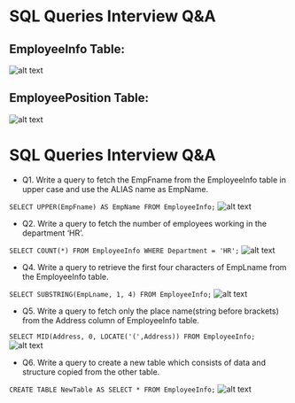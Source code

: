 # SQL Queries Interview Q&A

EmployeeInfo Table:
-
![alt text](https://github.com/aa-nadim/dbms/blob/main/sql-queries-interview-q-a/images/tbl-empInfo.png?raw=true)

EmployeePosition Table:
-
![alt text](https://github.com/aa-nadim/dbms/blob/main/sql-queries-interview-q-a/images/tbl-empPosition.png?raw=true)


# SQL Queries Interview Q&A

- Q1. Write a query to fetch the EmpFname from the EmployeeInfo table in upper case and use the ALIAS name as EmpName.

```SELECT UPPER(EmpFname) AS EmpName FROM EmployeeInfo;```
![alt text](https://github.com/aa-nadim/dbms/blob/main/sql-queries-interview-q-a/images/q1.png?raw=true)

- Q2. Write a query to fetch the number of employees working in the department ‘HR’.

```SELECT COUNT(*) FROM EmployeeInfo WHERE Department = 'HR';```
![alt text](https://github.com/aa-nadim/dbms/blob/main/sql-queries-interview-q-a/images/q2.png?raw=true)

- Q4. Write a query to retrieve the first four characters of  EmpLname from the EmployeeInfo table.

```SELECT SUBSTRING(EmpLname, 1, 4) FROM EmployeeInfo;```
![alt text](https://github.com/aa-nadim/dbms/blob/main/sql-queries-interview-q-a/images/q4.png?raw=true)

- Q5. Write a query to fetch only the place name(string before brackets) from the Address column of EmployeeInfo table.

```SELECT MID(Address, 0, LOCATE('(',Address)) FROM EmployeeInfo;```
![alt text](https://github.com/aa-nadim/dbms/blob/main/sql-queries-interview-q-a/images/q5.png?raw=true)


- Q6. Write a query to create a new table which consists of data and structure copied from the other table.

```CREATE TABLE NewTable AS SELECT * FROM EmployeeInfo;```
![alt text](https://github.com/aa-nadim/dbms/blob/main/sql-queries-interview-q-a/images/q6.png?raw=true)


